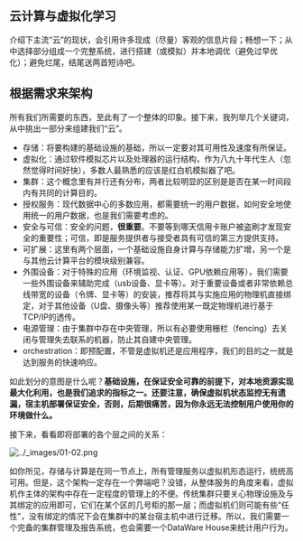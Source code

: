 云计算与虚拟化学习
---

介绍下主流“云”的现状，会引用许多现成（尽量）客观的信息片段；畅想一下；从中选择部分组成一个完整系统，进行搭建（或模拟）并本地调优（避免过早优化）；避免烂尾，结尾送两首短诗吧。

##  根据需求来架构

所有我们所需要的东西，至此有了一个整体的印象。接下来，我列举几个关键词，从中挑出一部分来组建我们“云”。

  * 存储：将要构建的基础设施的基础，所以一定要对其可用性及速度有所保证。
  * 虚拟化：通过软件模拟芯片以及处理器的运行结构，作为八九十年代生人（忽然觉得时间好快），多数人最熟悉的应该是红白机模拟器了吧。
  * 集群：这个概念里有并行还有分布，两者比较明显的区别是是否在某一时间段内有共同的计算目的。
  * 授权服务：现代数据中心的多数应用，都需要统一的用户数据，如何安全地使用统一的用户数据，也是我们需要考虑的。
  * 安全与可信：安全的问题，**很重要**。不要等到哪天信用卡账户被盗刷才发现安全的重要性；可信，即是服务提供者与接受者具有可信的第三方提供支持。
  * 可扩展：这里有两个层面，一个基础设施自身计算与存储能力扩增，另一个是与其他云计算平台的模块级别兼容。
  * 外围设备：对于特殊的应用（环境监视、认证、GPU依赖应用等），我们需要一些外围设备来辅助完成（usb设备、显卡等）。对于重要设备或者非常依赖总线带宽的设备（令牌、显卡等）的安装，推荐将其与实施应用的物理机直接绑定，对于其他设备（U盘、摄像头等）推荐使用某一既定物理机进行基于TCP/IP的透传。
  * 电源管理：由于集群中存在中央管理，所以有必要使用栅栏（fencing）去关闭与管理失去联系的机器，防止其自建中央管理。
  * orchestration：即预配置，不管是虚拟机还是应用程序，我们的目的之一就是达到服务的快速响应。

如此划分的意图是什么呢？**基础设施，在保证安全可靠的前提下，对本地资源实现最大化利用，也是我们追求的指标之一。还要注意，确保虚拟机状态监控无有遗漏，宿主机部署保证安全，否则，后期很痛苦，因为你永远无法控制用户使用你的环境做什么。**

接下来，看看即将部署的各个层之间的关系：

![../_images/01-02.png](http://inthecloud.readthedocs.org/zh_CN/draft/_images/01-02.png)

如你所见，存储与计算是在同一节点上，所有管理服务以虚拟机形态运行，统统高可用。但是，这个架构一定存在一个弊端吧？没错，从整体服务的角度来看，虚拟机作主体的架构中存在一定程度的管理上的不便。传统集群只要关心物理设施及与其绑定的应用即可，它们在某个区的几号柜的那一层；而虚拟机们则可能有些“任性”，没有绑定的情况下会在集群中的某台宿主机中进行迁移。所以，我们需要一个完备的集群管理及报告系统，也会需要一个DataWare House来统计用户行为。